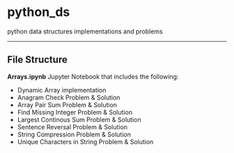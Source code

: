 # python_ds
python data structures implementations and problems

***

## File Structure

**Arrays.ipynb**
Jupyter Notebook that includes the following:

* Dynamic Array implementation
* Anagram Check Problem & Solution
* Array Pair Sum Problem & Solution
* Find Missing Integer Problem & Solution
* Largest Continous Sum Problem & Solution
* Sentence Reversal Problem & Solution
* String Compression Problem & Solution
* Unique Characters in String Problem & Solution
